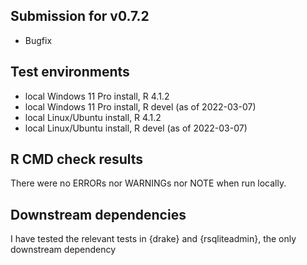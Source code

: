 ## Submission for v0.7.2
* Bugfix

## Test environments
* local Windows 11 Pro install, R 4.1.2
* local Windows 11 Pro install, R devel (as of 2022-03-07)
* local Linux/Ubuntu install, R 4.1.2
* local Linux/Ubuntu install, R devel (as of 2022-03-07)

## R CMD check results
There were no ERRORs nor WARNINGs nor NOTE when run locally.


## Downstream dependencies
I have tested the relevant tests in {drake} and {rsqliteadmin}, the only downstream dependency
